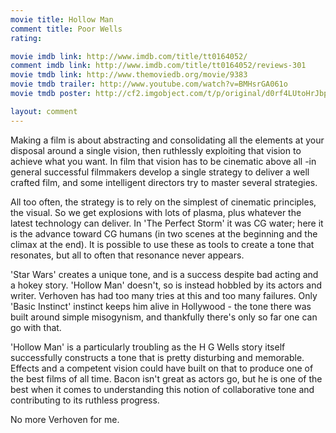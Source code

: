 ```yaml
---
movie title: Hollow Man
comment title: Poor Wells
rating: 

movie imdb link: http://www.imdb.com/title/tt0164052/
comment imdb link: http://www.imdb.com/title/tt0164052/reviews-301
movie tmdb link: http://www.themoviedb.org/movie/9383
movie tmdb trailer: http://www.youtube.com/watch?v=BMHsrGA061o
movie tmdb poster: http://cf2.imgobject.com/t/p/original/d0rf4LUtoHrJbpD4WxX4GhGCsoJ.jpg

layout: comment
---
```


Making a film is about abstracting and consolidating all the elements at your disposal around a single vision, then ruthlessly exploiting that vision to achieve what you want. In film that vision has to be cinematic above all -in general successful filmmakers develop a single strategy to deliver a well crafted film, and some intelligent directors try to master several strategies.

All too often, the strategy is to rely on the simplest of cinematic principles, the visual. So we get explosions with lots of plasma, plus whatever the latest technology can deliver. In 'The Perfect Storm' it was CG water; here it is the advance toward CG humans (in two scenes at the beginning and the climax at the end). It is possible to use these as tools to create a tone that resonates, but all to often that resonance never appears. 

'Star Wars' creates a unique tone, and is a success despite bad acting and a hokey story. 'Hollow Man' doesn't, so is instead hobbled by its actors and writer. Verhoven has had too many tries at this and too many failures. Only 'Basic Instinct' instinct keeps him alive in Hollywood - the tone there was built around simple misogynism, and thankfully there's only so far one can go with that.

'Hollow Man' is a particularly troubling as the H G Wells story itself successfully constructs a tone that is pretty disturbing and memorable. Effects and a competent vision could have built on that to produce one of the best films of all time. Bacon isn't great as actors go, but he is one of the best when it comes to understanding this notion of collaborative tone and contributing to its ruthless progress.

No more Verhoven for me.